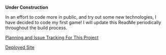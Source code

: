 **Under Construction**

In an effort to code more in public, and try out some new technologies, I have decided to code my first game! I will update this ReadMe periodically throughout the build process.


[Planning and Issue Tracking For This Project](https://github.com/users/JeffShepherd/projects/3/)

[Deployed Site](https://baldeagles.com/)
